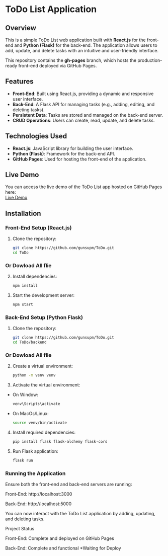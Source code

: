 # ToDo List Application

## Overview
This is a simple ToDo List web application built with **React.js** for the front-end and **Python (Flask)** for the back-end. The application allows users to add, update, and delete tasks with an intuitive and user-friendly interface.

This repository contains the **gh-pages** branch, which hosts the production-ready front-end deployed via GitHub Pages.

## Features
- **Front-End**: Built using React.js, providing a dynamic and responsive user interface.
- **Back-End**: A Flask API for managing tasks (e.g., adding, editing, and deleting tasks).
- **Persistent Data**: Tasks are stored and managed on the back-end server.
- **CRUD Operations**: Users can create, read, update, and delete tasks.

## Technologies Used
- **React.js**: JavaScript library for building the user interface.
- **Python (Flask)**: Framework for the back-end API.
- **GitHub Pages**: Used for hosting the front-end of the application.

## Live Demo
You can access the live demo of the ToDo List app hosted on GitHub Pages here:  
[Live Demo](https://gunsupm.github.io/ToDo/)

## Installation

### Front-End Setup (React.js)
1. Clone the repository:
   ```bash
   git clone https://github.com/gunsupm/ToDo.git
   cd ToDo

### Or Dowload All flie
2. Install dependencies:
   ```bash
   npm install
3. Start the development server:
   ```bash
   npm start

### Back-End Setup (Python Flask)
1. Clone the repository:
   ```bash
   git clone https://github.com/gunsupm/ToDo.git
   cd ToDo/backend

### Or Dowload All flie

2. Create a virtual environment: 
   ```bash
   python -m venv venv

3. Activate the virtual environment:
- On Window:
   ```bash
  venv\Scripts\activate

- On MacOs/Linux:
   ```bash
  source venv/bin/activate

4. Install required dependencies:
   ```bash
   pip install flask flask-alchemy flask-cors

5. Run Flask application:
   ```bash
   flask run

### Running the Application
Ensure both the front-end and back-end servers are running:

   Front-End: http://localhost:3000
   
   Back-End: http://localhost:5000
   
You can now interact with the ToDo List application by adding, updating, and deleting tasks.

Project Status

   Front-End: Complete and deployed on GitHub Pages
   
   Back-End: Complete and functional *Waiting for Deploy


